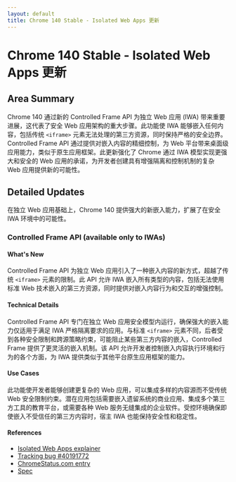 ```yaml
---
layout: default
title: Chrome 140 Stable - Isolated Web Apps 更新
---
```


# Chrome 140 Stable - Isolated Web Apps 更新

## Area Summary

Chrome 140 通过新的 Controlled Frame API 为独立 Web 应用 (IWA) 带来重要进展，这代表了安全 Web 应用架构的重大步骤。此功能使 IWA 能够嵌入任何内容，包括传统 `<iframe>` 元素无法处理的第三方资源，同时保持严格的安全边界。Controlled Frame API 通过提供对嵌入内容的精细控制，为 Web 平台带来桌面级应用能力，类似于原生应用框架。此更新强化了 Chrome 通过 IWA 模型实现更强大和安全的 Web 应用的承诺，为开发者创建具有增强隔离和控制机制的复杂 Web 应用提供新的可能性。

## Detailed Updates

在独立 Web 应用基础上，Chrome 140 提供强大的新嵌入能力，扩展了在安全 IWA 环境中的可能性。

### Controlled Frame API (available only to IWAs)

#### What's New
Controlled Frame API 为独立 Web 应用引入了一种嵌入内容的新方式，超越了传统 `<iframe>` 元素的限制。此 API 允许 IWA 嵌入所有类型的内容，包括无法使用标准 Web 技术嵌入的第三方资源，同时提供对嵌入内容行为和交互的增强控制。

#### Technical Details
Controlled Frame API 专门在独立 Web 应用安全模型内运行，确保强大的嵌入能力仅适用于满足 IWA 严格隔离要求的应用。与标准 `<iframe>` 元素不同，后者受到各种安全限制和跨源策略约束，可能阻止某些第三方内容的嵌入，Controlled Frame 提供了更灵活的嵌入机制。该 API 允许开发者控制嵌入内容执行环境和行为的各个方面，为 IWA 提供类似于其他平台原生应用框架的能力。

#### Use Cases
此功能使开发者能够创建更复杂的 Web 应用，可以集成多样的内容源而不受传统 Web 安全限制约束。潜在应用包括需要嵌入遗留系统的商业应用、集成多个第三方工具的教育平台，或需要各种 Web 服务无缝集成的企业软件。受控环境确保即使嵌入不受信任的第三方内容时，宿主 IWA 也能保持安全性和稳定性。

#### References
- [Isolated Web Apps explainer](https://github.com/WICG/isolated-web-apps/blob/main/README.md)
- [Tracking bug #40191772](https://issues.chromium.org/issues/40191772)
- [ChromeStatus.com entry](https://chromestatus.com/feature/5199572022853632)
- [Spec](https://wicg.github.io/controlled-frame)
